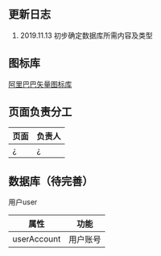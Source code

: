 更新日志
---
1. 2019.11.13 初步确定数据库所需内容及类型


图标库
---
 [阿里巴巴矢量图标库](https://www.iconfont.cn/collections/index?spm=a313x.7781069.1998910419.3)


页面负责分工
---
| 页面  | 负责人     |
| ----- | -------- |
| ¿   | ¿   |


数据库（待完善）
---
用户user

| 属性  | 功能     |
| ----- | -------- |
| userAccount   | 用户账号   |
